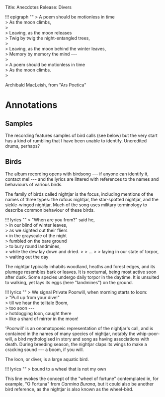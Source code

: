Title: Anecdotes
Release: Divers

!!! epigraph ""
	> A poem should be motionless in time  
	> As the moon climbs,  
	>   
	> Leaving, as the moon releases  
	> Twig by twig the night-entangled trees,  
	>   
	> Leaving, as the moon behind the winter leaves,  
	> Memory by memory the mind ---  
	>   
	> A poem should be motionless in time  
	> As the moon climbs.  
	> <footer>Archibald MacLeish, from "Ars Poetica"</footer>

# Annotations #

## Samples ##
The recording features samples of bird calls (see below) but the very start has a kind of rumbling that I have been unable to identify. Uncredited drums, perhaps?

## Birds ##

The album recording opens with birdsong --- if anyone can identify it, contact me! --- and the lyrics are littered with references to the names and behaviours of various birds.

The family of birds called nightjar is the focus, including mentions of the names of three types: the rufous nightjar, the star-spotted nightjar, and the sickle-winged nightjar. Much of the song uses military terminology to describe common behaviour of these birds.

!!! lyrics ""
	> "When are you from?" said he,  
	> in our blind of winter leaves,  
	> as we sighted out their fliers  
	> in the grayscale of the night  
	> fumbled on the bare ground  
	> to bury round landmines,  
	> while the dew lay down and dried.
	> 
	> ...
	> 
	> laying in our state of torpor,  
	> waiting out the day

The nightjar typically inhabits woodland, heaths and forest edges, and its plumage resembles bark or leaves. It is nocturnal, being most active soon after dusk. Some species undergo daily torpor in the daytime. It is unsuited to walking, yet lays its eggs (here "landmines") on the ground.

!!! lyrics ""
	> We signal Private Poorwill, when morning starts to loom:  
	> "Pull up from your dive!"  
	> till we hear the telltale Boom,  
	> too soon ---  
	> hotdogging loon, caught there  
	> like a shard of mirror in the moon!

'Poorwill' is an onomatopoeic representation of the nightjar's call, and is contained in the names of many species of nightjar, notably the whip-poor-will, a bird mythologised in story and song as having associations with death. During breeding season, the nightjar claps its wings to make a cracking sound --- a boom, if you will.

The loon, or diver, is a large aquatic bird.

!!! lyrics ""
	> bound to a wheel that is not my own
	
This line evokes the concept of the "wheel of fortune" contemplated in, for example, "O Fortuna" from *Carmina Burana*, but it could also be another bird reference, as the nightjar is also known as the wheel-bird.

